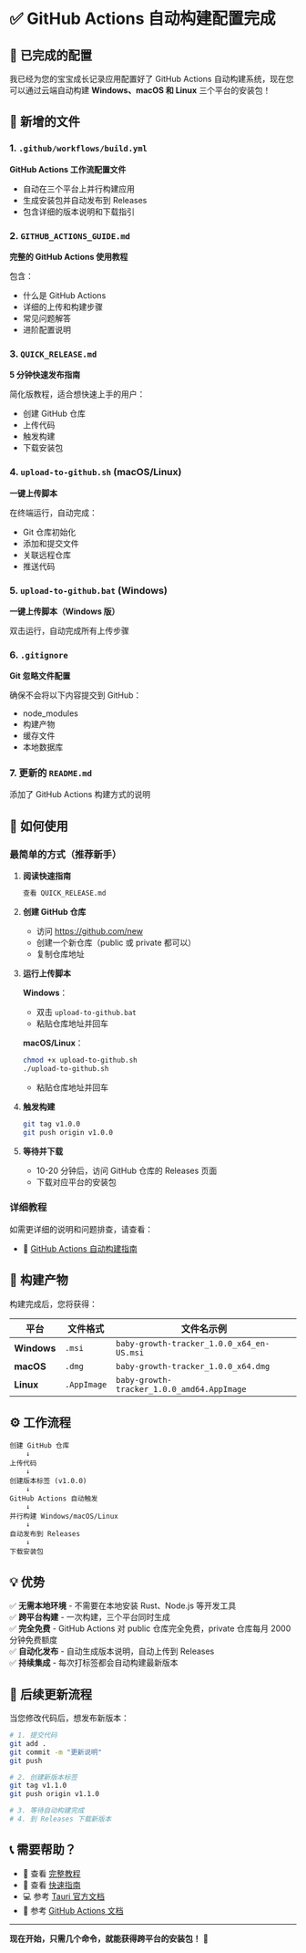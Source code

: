 # ✅ GitHub Actions 自动构建配置完成

## 🎉 已完成的配置

我已经为您的宝宝成长记录应用配置好了 GitHub Actions 自动构建系统，现在您可以通过云端自动构建 **Windows、macOS 和 Linux** 三个平台的安装包！

## 📁 新增的文件

### 1. `.github/workflows/build.yml`
**GitHub Actions 工作流配置文件**

- 自动在三个平台上并行构建应用
- 生成安装包并自动发布到 Releases
- 包含详细的版本说明和下载指引

### 2. `GITHUB_ACTIONS_GUIDE.md`
**完整的 GitHub Actions 使用教程**

包含：
- 什么是 GitHub Actions
- 详细的上传和构建步骤
- 常见问题解答
- 进阶配置说明

### 3. `QUICK_RELEASE.md`
**5 分钟快速发布指南**

简化版教程，适合想快速上手的用户：
- 创建 GitHub 仓库
- 上传代码
- 触发构建
- 下载安装包

### 4. `upload-to-github.sh` (macOS/Linux)
**一键上传脚本**

在终端运行，自动完成：
- Git 仓库初始化
- 添加和提交文件
- 关联远程仓库
- 推送代码

### 5. `upload-to-github.bat` (Windows)
**一键上传脚本（Windows 版）**

双击运行，自动完成所有上传步骤

### 6. `.gitignore`
**Git 忽略文件配置**

确保不会将以下内容提交到 GitHub：
- node_modules
- 构建产物
- 缓存文件
- 本地数据库

### 7. 更新的 `README.md`
添加了 GitHub Actions 构建方式的说明

## 🚀 如何使用

### 最简单的方式（推荐新手）

1. **阅读快速指南**
   ```bash
   查看 QUICK_RELEASE.md
   ```

2. **创建 GitHub 仓库**
   - 访问 https://github.com/new
   - 创建一个新仓库（public 或 private 都可以）
   - 复制仓库地址

3. **运行上传脚本**
   
   **Windows**：
   - 双击 `upload-to-github.bat`
   - 粘贴仓库地址并回车
   
   **macOS/Linux**：
   ```bash
   chmod +x upload-to-github.sh
   ./upload-to-github.sh
   ```
   - 粘贴仓库地址并回车

4. **触发构建**
   ```bash
   git tag v1.0.0
   git push origin v1.0.0
   ```

5. **等待并下载**
   - 10-20 分钟后，访问 GitHub 仓库的 Releases 页面
   - 下载对应平台的安装包

### 详细教程

如需更详细的说明和问题排查，请查看：
- 📖 [GitHub Actions 自动构建指南](GITHUB_ACTIONS_GUIDE.md)

## 🎯 构建产物

构建完成后，您将获得：

| 平台 | 文件格式 | 文件名示例 |
|------|---------|-----------|
| **Windows** | `.msi` | `baby-growth-tracker_1.0.0_x64_en-US.msi` |
| **macOS** | `.dmg` | `baby-growth-tracker_1.0.0_x64.dmg` |
| **Linux** | `.AppImage` | `baby-growth-tracker_1.0.0_amd64.AppImage` |

## ⚙️ 工作流程

```
创建 GitHub 仓库
    ↓
上传代码
    ↓
创建版本标签 (v1.0.0)
    ↓
GitHub Actions 自动触发
    ↓
并行构建 Windows/macOS/Linux
    ↓
自动发布到 Releases
    ↓
下载安装包
```

## 💡 优势

✅ **无需本地环境** - 不需要在本地安装 Rust、Node.js 等开发工具  
✅ **跨平台构建** - 一次构建，三个平台同时生成  
✅ **完全免费** - GitHub Actions 对 public 仓库完全免费，private 仓库每月 2000 分钟免费额度  
✅ **自动化发布** - 自动生成版本说明，自动上传到 Releases  
✅ **持续集成** - 每次打标签都会自动构建最新版本

## 🔄 后续更新流程

当您修改代码后，想发布新版本：

```bash
# 1. 提交代码
git add .
git commit -m "更新说明"
git push

# 2. 创建新版本标签
git tag v1.1.0
git push origin v1.1.0

# 3. 等待自动构建完成
# 4. 到 Releases 下载新版本
```

## 📞 需要帮助？

- 📖 查看 [完整教程](GITHUB_ACTIONS_GUIDE.md)
- 🚀 查看 [快速指南](QUICK_RELEASE.md)
- 💻 参考 [Tauri 官方文档](https://tauri.app/zh-cn/)
- 🤖 参考 [GitHub Actions 文档](https://docs.github.com/actions)

---

**现在开始，只需几个命令，就能获得跨平台的安装包！** 🎉
